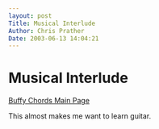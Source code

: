 ```yaml
---
layout: post
Title: Musical Interlude  
Author: Chris Prather
Date: 2003-06-13 14:04:21
---
```


# Musical Interlude
<a title="Buffy Chords Main Page" href="http://www.uc-sunnydale.de/buffychords/index_e.php">Buffy Chords Main Page</a>

This almost makes me want to learn guitar.
